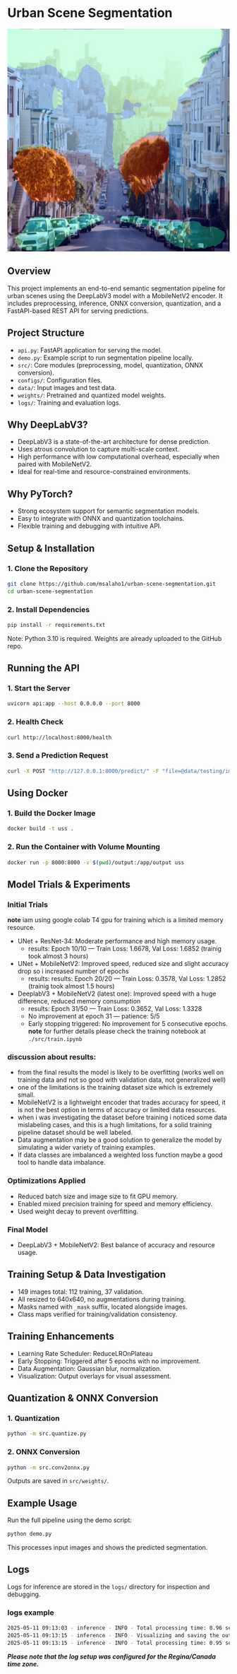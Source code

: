 # Urban Scene Segmentation

![Urban Scene Segmentation Cover](sample_output.jpg)

## Overview
This project implements an end-to-end semantic segmentation pipeline for urban scenes using the DeepLabV3 model with a MobileNetV2 encoder. It includes preprocessing, inference, ONNX conversion, quantization, and a FastAPI-based REST API for serving predictions.

## Project Structure

- `api.py`: FastAPI application for serving the model.
- `demo.py`: Example script to run segmentation pipeline locally.
- `src/`: Core modules (preprocessing, model, quantization, ONNX conversion).
- `configs/`: Configuration files.
- `data/`: Input images and test data.
- `weights/`: Pretrained and quantized model weights.
- `logs/`: Training and evaluation logs.

## Why DeepLabV3?

- DeepLabV3 is a state-of-the-art architecture for dense prediction.
- Uses atrous convolution to capture multi-scale context.
- High performance with low computational overhead, especially when paired with MobileNetV2.
- Ideal for real-time and resource-constrained environments.

## Why PyTorch?

- Strong ecosystem support for semantic segmentation models.
- Easy to integrate with ONNX and quantization toolchains.
- Flexible training and debugging with intuitive API.

## Setup & Installation

### 1. Clone the Repository
```bash
git clone https://github.com/msalaho1/urban-scene-segmentation.git
cd urban-scene-segmentation
```

### 2. Install Dependencies
```bash
pip install -r requirements.txt
```

Note: Python 3.10 is required. Weights are already uploaded to the GitHub repo.

## Running the API

### 1. Start the Server
```bash
uvicorn api:app --host 0.0.0.0 --port 8000
```

### 2. Health Check
```bash
curl http://localhost:8000/health
```

### 3. Send a Prediction Request
```bash
curl -X POST "http://127.0.0.1:8000/predict/" -F "file=@data/testing/image1.jpeg"
```

## Using Docker

### 1. Build the Docker Image
```bash
docker build -t uss .
```

### 2. Run the Container with Volume Mounting
```bash
docker run -p 8000:8000 -v $(pwd)/output:/app/output uss
```

## Model Trials & Experiments

### Initial Trials
**note** iam using google colab T4 gpu for training which is a limited memory resource.
- UNet + ResNet-34: Moderate performance and high memory usage.
   - results: Epoch 10/10 — Train Loss: 1.6678, Val Loss: 1.6852 (trainig took almost 3 hours) 
- UNet + MobileNetV2: Improved speed, reduced size and slight accuracy drop so i increased number of epochs
   - results: results: Epoch 20/20 — Train Loss: 0.3578, Val Loss: 1.2852 (trainig took almost 1.5 hours) 
- DeeplabV3 + MobileNetV2 (latest one): Improved speed with a huge difference, reduced memory consumption 
   - results: Epoch 31/50 — Train Loss: 0.3652, Val Loss: 1.3328
   - No improvement at epoch 31 — patience: 5/5
   - Early stopping triggered: No improvement for 5 consecutive epochs.
   **note** for further details please check the training notebook at ```./src/train.ipynb```

### discussion about results:

- from the final results the model is likely to be overfitting (works well on training data and not so good with validation data, not generalized well)
- one of the limitations is the training dataset size which is extremely small.
- MobileNetV2 is a lightweight encoder that trades accuracy for speed, it is not the best option in terms of accuracy or limited data resources.
- when i was investigating the dataset before training i noticed some data mislabeling cases, and this is a hugh limitations, for a solid training pipeline dataset should be well labeled. 
- Data augmentation may be a good solution to generalize the model by simulating a wider variety of training examples.
- If data classes are imbalanced a weighted loss function maybe a good tool to handle data imbalance. 

### Optimizations Applied
- Reduced batch size and image size to fit GPU memory.
- Enabled mixed precision training for speed and memory efficiency.
- Used weight decay to prevent overfitting.

### Final Model
- DeepLabV3 + MobileNetV2: Best balance of accuracy and resource usage.

## Training Setup & Data Investigation

- 149 images total: 112 training, 37 validation.
- All resized to 640x640, no augmentations during training.
- Masks named with `_mask` suffix, located alongside images.
- Class maps verified for training/validation consistency.

## Training Enhancements

- Learning Rate Scheduler: ReduceLROnPlateau
- Early Stopping: Triggered after 5 epochs with no improvement.
- Data Augmentation: Gaussian blur, normalization.
- Visualization: Output overlays for visual assessment.

## Quantization & ONNX Conversion

### 1. Quantization
```bash
python -m src.quantize.py
```

### 2. ONNX Conversion
```bash
python -m src.conv2onnx.py
```

Outputs are saved in `src/weights/`.

## Example Usage

Run the full pipeline using the demo script:
```bash
python demo.py
```

This processes input images and shows the predicted segmentation.

## Logs

Logs for inference are stored in the `logs/` directory for inspection and debugging.


### logs example 
```bash
2025-05-11 09:13:03 - inference - INFO - Total processing time: 0.96 seconds.
2025-05-11 09:13:15 - inference - INFO - Visualizing and saving the output mask.
2025-05-11 09:13:15 - inference - INFO - Total processing time: 0.95 seconds.
```
***Please note that the log setup was configured for the Regina/Canada time zone.***